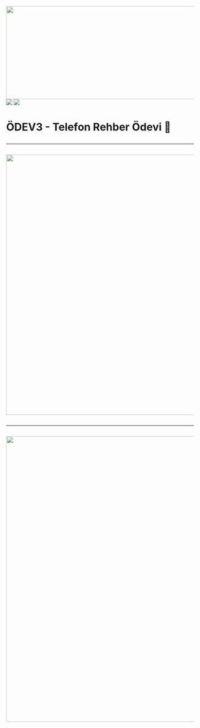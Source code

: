 <img src="https://user-images.githubusercontent.com/38539652/203885830-181cfb55-f006-4784-a9f9-3b4f28b0c03a.png" width="1000" height="250">
<img src="https://user-images.githubusercontent.com/38539652/203889566-cb56885a-505f-4401-bc83-465eca2c6ec1.svg"> <img src="https://user-images.githubusercontent.com/38539652/203890281-2bdf8caf-e498-408c-91a1-59a7e35f6115.svg">
<h1> ÖDEV3 - Telefon Rehber Ödevi 🚀
<hr>
<img src="https://user-images.githubusercontent.com/38539652/203896502-b7901ded-7301-4d2c-a310-6b732c0ff9f5.png" width="700" height="700">
<hr>
<img src="https://user-images.githubusercontent.com/38539652/203896557-345fd108-28aa-4def-9d68-f20298175872.gif" width="1100"height="768">
  
